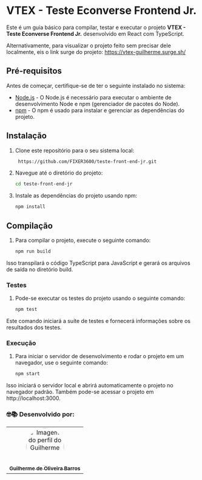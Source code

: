 # VTEX - Teste Econverse Frontend Jr.

Este é um guia básico para compilar, testar e executar o projeto **VTEX - Teste Econverse Frontend Jr.** desenvolvido em React com TypeScript.

Alternativamente, para visualizar o projeto feito sem precisar dele localmente, eis o link surge do projeto: https://vtex-guilherme.surge.sh/
## Pré-requisitos

Antes de começar, certifique-se de ter o seguinte instalado no sistema:

- [Node.js](https://nodejs.org/) - O Node.js é necessário para executar o ambiente de desenvolvimento Node e npm (gerenciador de pacotes do Node).
- [npm](https://www.npmjs.com/) - O npm é usado para instalar e gerenciar as dependências do projeto.

## Instalação

1. Clone este repositório para o seu sistema local:

   ```bash
    https://github.com/FIXER3600/teste-front-end-jr.git
2. Navegue até o diretório do projeto:

    ```bash
    cd teste-front-end-jr
3. Instale as dependências do projeto usando npm:

    ```bash
    npm install
## Compilação
1. Para compilar o projeto, execute o seguinte comando:

    ```bash
    npm run build
Isso transpilará o código TypeScript para JavaScript e gerará os arquivos de saída no diretório build.

### Testes
1. Pode-se executar os testes do projeto usando o seguinte comando:

    ```bash
    npm test
Este comando iniciará a suíte de testes e fornecerá informações sobre os resultados dos testes.

### Execução
1. Para iniciar o servidor de desenvolvimento e rodar o projeto em um navegador, use o seguinte comando:

    ```bash
    npm start
Isso iniciará o servidor local e abrirá automaticamente o projeto no navegador padrão. Também pode-se acessar o projeto em http://localhost:3000.
### 🤓📚 Desenvolvido por: 
 <table>
  <tr>
    <td align="center"><a href="https://github.com/FIXER3600">
      <img src="https://avatars.githubusercontent.com/u/47544503?v=4" style="border-radius: 50%" width="100px" alt="Imagem do perfil do Guilherme"/>
      <br />
      <sub><b>Guilherme de Oliveira Barros</b></sub>
      <br />
    </td>
</table>
